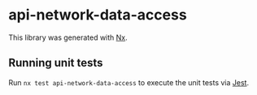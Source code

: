 # api-network-data-access

This library was generated with [Nx](https://nx.dev).

## Running unit tests

Run `nx test api-network-data-access` to execute the unit tests via [Jest](https://jestjs.io).
